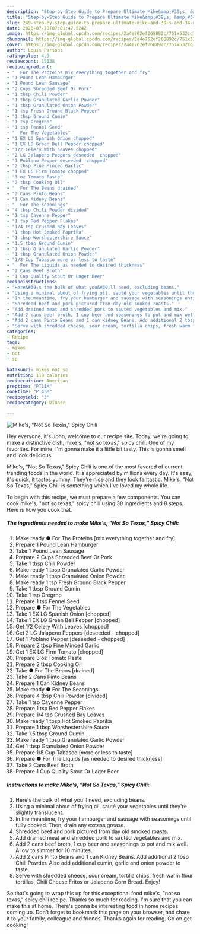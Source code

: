```yaml
---
description: "Step-by-Step Guide to Prepare Ultimate Mike&amp;#39;s, &amp;#34;Not So Texas,&amp;#34; Spicy Chili"
title: "Step-by-Step Guide to Prepare Ultimate Mike&amp;#39;s, &amp;#34;Not So Texas,&amp;#34; Spicy Chili"
slug: 249-step-by-step-guide-to-prepare-ultimate-mike-and-39-s-and-34-not-so-texas-and-34-spicy-chili
date: 2020-07-28T07:01:47.524Z
image: https://img-global.cpcdn.com/recipes/2a4e762ef268892c/751x532cq70/mikes-not-so-texas-spicy-chili-recipe-main-photo.jpg
thumbnail: https://img-global.cpcdn.com/recipes/2a4e762ef268892c/751x532cq70/mikes-not-so-texas-spicy-chili-recipe-main-photo.jpg
cover: https://img-global.cpcdn.com/recipes/2a4e762ef268892c/751x532cq70/mikes-not-so-texas-spicy-chili-recipe-main-photo.jpg
author: Louis Parsons
ratingvalue: 4.9
reviewcount: 15138
recipeingredient:
- "  For The Proteins mix everything together and fry"
- "1 Pound Lean Hamburger"
- "1 Pound Lean Sausage"
- "2 Cups Shredded Beef Or Pork"
- "1 tbsp Chili Powder"
- "1 tbsp Granulated Garlic Powder"
- "1 tbsp Granulated Onion Powder"
- "1 tsp Fresh Ground Black Pepper"
- "1 tbsp Ground Cumin"
- "1 tsp Oregrno"
- "1 tsp Fennel Seed"
- "  For The Vegetables"
- "1 EX LG Spanish Onion chopped"
- "1 EX LG Green Bell Pepper chopped"
- "1/2 Celery With Leaves chopped"
- "2 LG Jalapeno Peppers deseeded  chopped"
- "1 Poblano Pepper deseeded  chopped"
- "2 tbsp Fine Minced Garlic"
- "1 EX LG Firm Tomato chopped"
- "3 oz Tomato Paste"
- "2 tbsp Cooking Oil"
- "  For The Beans drained"
- "2 Cans Pinto Beans"
- "1 Can Kidney Beans"
- "  For The Seaonings"
- "4 tbsp Chili Powder divided"
- "1 tsp Cayenne Pepper"
- "1 tsp Red Pepper Flakes"
- "1/4 tsp Crushed Bay Leaves"
- "1 tbsp Hot Smoked Paprika"
- "1 tbsp Worshestershire Sauce"
- "1.5 tbsp Ground Cumin"
- "1 tbsp Granulated Garlic Powder"
- "1 tbsp Granulated Onion Powder"
- "1/8 Cup Tabasco more or less to taste"
- "  For The Liquids as needed to desired thickness"
- "2 Cans Beef Broth"
- "1 Cup Quality Stout Or Lager Beer"
recipeinstructions:
- "Here&#39;s the bulk of what you&#39;ll need, excluding beans."
- "Using a minimal about of frying oil, sauté your vegetables until they&#39;re slightly translucent."
- "In the meantime, fry your hamburger and sausage with seasonings until fully cooked. Then, drain any excess grease."
- "Shredded beef and pork pictured from day old smoked roasts."
- "Add drained meat and shredded pork to sautéd vegetables and mix."
- "Add 2 cans beef broth, 1 cup beer and seasonings to pot and mix well. Allow to simmer for 10 minutes."
- "Add 2 cans Pinto Beans and 1 can Kidney Beans. Add additional 2 tbsp Chili Powder. Also add additional cumin, garlic and onion powder to taste."
- "Serve with shredded cheese, sour cream, tortilla chips, fresh warm flour tortillas, Chili Cheese Fritos or Jalapeno Corn Bread. Enjoy!"
categories:
- Recipe
tags:
- mikes
- not
- so

katakunci: mikes not so 
nutrition: 119 calories
recipecuisine: American
preptime: "PT11M"
cooktime: "PT45M"
recipeyield: "3"
recipecategory: Dinner

---
```



![Mike&#39;s, &#34;Not So Texas,&#34; Spicy Chili](https://img-global.cpcdn.com/recipes/2a4e762ef268892c/751x532cq70/mikes-not-so-texas-spicy-chili-recipe-main-photo.jpg)

Hey everyone, it's John, welcome to our recipe site. Today, we're going to make a distinctive dish, mike&#39;s, &#34;not so texas,&#34; spicy chili. One of my favorites. For mine, I'm gonna make it a little bit tasty. This is gonna smell and look delicious.



Mike&#39;s, &#34;Not So Texas,&#34; Spicy Chili is one of the most favored of current trending foods in the world. It is appreciated by millions every day. It's easy, it's quick, it tastes yummy. They're nice and they look fantastic. Mike&#39;s, &#34;Not So Texas,&#34; Spicy Chili is something which I've loved my whole life.


To begin with this recipe, we must prepare a few components. You can cook mike&#39;s, &#34;not so texas,&#34; spicy chili using 38 ingredients and 8 steps. Here is how you cook that.

<!--inarticleads1-->

##### The ingredients needed to make Mike&#39;s, &#34;Not So Texas,&#34; Spicy Chili:

1. Make ready  ● For The Proteins [mix everything together and fry]
1. Prepare 1 Pound Lean Hamburger
1. Take 1 Pound Lean Sausage
1. Prepare 2 Cups Shredded Beef Or Pork
1. Take 1 tbsp Chili Powder
1. Make ready 1 tbsp Granulated Garlic Powder
1. Make ready 1 tbsp Granulated Onion Powder
1. Make ready 1 tsp Fresh Ground Black Pepper
1. Take 1 tbsp Ground Cumin
1. Take 1 tsp Oregrno
1. Prepare 1 tsp Fennel Seed
1. Prepare  ● For The Vegetables
1. Take 1 EX LG Spanish Onion [chopped]
1. Take 1 EX LG Green Bell Pepper [chopped]
1. Get 1/2 Celery With Leaves [chopped]
1. Get 2 LG Jalapeno Peppers [deseeded - chopped]
1. Get 1 Poblano Pepper [deseeded - chopped]
1. Prepare 2 tbsp Fine Minced Garlic
1. Get 1 EX LG Firm Tomato [chopped]
1. Prepare 3 oz Tomato Paste
1. Prepare 2 tbsp Cooking Oil
1. Take  ● For The Beans [drained]
1. Take 2 Cans Pinto Beans
1. Prepare 1 Can Kidney Beans
1. Make ready  ● For The Seaonings
1. Prepare 4 tbsp Chili Powder [divided]
1. Take 1 tsp Cayenne Pepper
1. Prepare 1 tsp Red Pepper Flakes
1. Prepare 1/4 tsp Crushed Bay Leaves
1. Make ready 1 tbsp Hot Smoked Paprika
1. Prepare 1 tbsp Worshestershire Sauce
1. Take 1.5 tbsp Ground Cumin
1. Make ready 1 tbsp Granulated Garlic Powder
1. Get 1 tbsp Granulated Onion Powder
1. Prepare 1/8 Cup Tabasco [more or less to taste]
1. Prepare  ● For The Liquids [as needed to desired thickness]
1. Take 2 Cans Beef Broth
1. Prepare 1 Cup Quality Stout Or Lager Beer




<!--inarticleads2-->

##### Instructions to make Mike&#39;s, &#34;Not So Texas,&#34; Spicy Chili:

1. Here&#39;s the bulk of what you&#39;ll need, excluding beans.
1. Using a minimal about of frying oil, sauté your vegetables until they&#39;re slightly translucent.
1. In the meantime, fry your hamburger and sausage with seasonings until fully cooked. Then, drain any excess grease.
1. Shredded beef and pork pictured from day old smoked roasts.
1. Add drained meat and shredded pork to sautéd vegetables and mix.
1. Add 2 cans beef broth, 1 cup beer and seasonings to pot and mix well. Allow to simmer for 10 minutes.
1. Add 2 cans Pinto Beans and 1 can Kidney Beans. Add additional 2 tbsp Chili Powder. Also add additional cumin, garlic and onion powder to taste.
1. Serve with shredded cheese, sour cream, tortilla chips, fresh warm flour tortillas, Chili Cheese Fritos or Jalapeno Corn Bread. Enjoy!




So that's going to wrap this up for this exceptional food mike&#39;s, &#34;not so texas,&#34; spicy chili recipe. Thanks so much for reading. I'm sure that you can make this at home. There's gonna be interesting food in home recipes coming up. Don't forget to bookmark this page on your browser, and share it to your family, colleague and friends. Thanks again for reading. Go on get cooking!
